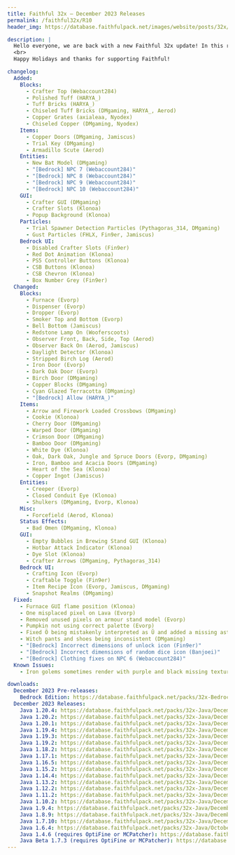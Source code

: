 ```yaml
---
title: Faithful 32x – December 2023 Releases
permalink: /faithful32x/R10
header_img: https://database.faithfulpack.net/images/website/posts/32x/R10.jpg

description: |
  Hello everyone, we are back with a new Faithful 32x update! In this release, we are starting support for experimental 1.21 textures with the some of the new tuff and copper blocks, the armadillo scute, and more. We have also made quite a few changes and revamps to textures both new and old, such as the updated 1.20 bat model, tweaks to the creeper and changes to the furnace. Of course, this is only scratching the surface of everything in this update! Finally, as always, we have also patched some bugs to make for a better Faithful experience for all players.
  <br>
  Happy Holidays and thanks for supporting Faithful!

changelog:
  Added:
    Blocks:
      - Crafter Top (Webaccount284)
      - Polished Tuff (HARYA_)
      - Tuff Bricks (HARYA_)
      - Chiseled Tuff Bricks (DMgaming, HARYA_, Aerod)
      - Copper Grates (axialeaa, Nyodex)
      - Chiseled Copper (DMgaming, Nyodex)
    Items:
      - Copper Doors (DMgaming, Jamiscus)
      - Trial Key (DMgaming)
      - Armadillo Scute (Aerod)
    Entities:
      - New Bat Model (DMgaming)
      - "[Bedrock] NPC 7 (Webaccount284)"
      - "[Bedrock] NPC 8 (Webaccount284)"
      - "[Bedrock] NPC 9 (Webaccount284)"
      - "[Bedrock] NPC 10 (Webaccount284)"
    GUI:
      - Crafter GUI (DMgaming)
      - Crafter Slots (Klonoa)
      - Popup Background (Klonoa)
    Particles:
      - Trial Spawner Detection Particles (Pythagoras_314, DMgaming)
      - Gust Particles (FHLX, Fin9er, Jamiscus)
    Bedrock UI:
      - Disabled Crafter Slots (Fin9er)
      - Red Dot Animation (Klonoa)
      - PS5 Controller Buttons (Klonoa)
      - CSB Buttons (Klonoa)
      - CSB Chevron (Klonoa)
      - Box Number Grey (Fin9er)
  Changed:
    Blocks:
      - Furnace (Evorp)
      - Dispenser (Evorp)
      - Dropper (Evorp)
      - Smoker Top and Bottom (Evorp)
      - Bell Bottom (Jamiscus)
      - Redstone Lamp On (Wooferscoots)
      - Observer Front, Back, Side, Top (Aerod)
      - Observer Back On (Aerod, Jamiscus)
      - Daylight Detector (Klonoa)
      - Stripped Birch Log (Aerod)
      - Iron Door (Evorp)
      - Dark Oak Door (Evorp)
      - Birch Door (DMgaming)
      - Copper Blocks (DMgaming)
      - Cyan Glazed Terracotta (DMgaming)
      - "[Bedrock] Allow (HARYA_)"
    Items:
      - Arrow and Firework Loaded Crossbows (DMgaming)
      - Cookie (Klonoa)
      - Cherry Door (DMgaming)
      - Warped Door (DMgaming)
      - Crimson Door (DMgaming)
      - Bamboo Door (DMgaming)
      - White Dye (Klonoa)
      - Oak, Dark Oak, Jungle and Spruce Doors (Evorp, DMgaming)
      - Iron, Bamboo and Acacia Doors (DMgaming)
      - Heart of the Sea (Klonoa)
      - Copper Ingot (Jamiscus)
    Entities:
      - Creeper (Evorp)
      - Closed Conduit Eye (Klonoa)
      - Shulkers (DMgaming, Evorp, Klonoa)
    Misc:
      - Forcefield (Aerod, Klonoa)
    Status Effects:
      - Bad Omen (DMgaming, Klonoa)
    GUI:
      - Empty Bubbles in Brewing Stand GUI (Klonoa)
      - Hotbar Attack Indicator (Klonoa)
      - Dye Slot (Klonoa)
      - Crafter Arrows (DMgaming, Pythagoras_314)
    Bedrock UI:
      - Crafting Icon (Evorp)
      - Craftable Toggle (Fin9er)
      - Item Recipe Icon (Evorp, Jamiscus, DMgaming)
      - Snapshot Realms (DMgaming)
  Fixed:
    - Furnace GUI flame position (Klonoa)
    - One misplaced pixel on Lava (Evorp)
    - Removed unused pixels on armour stand model (Evorp)
    - Pumpkin not using correct palette (Evorp)
    - Fixed Ö being mistakenly interpreted as Ŭ and added a missing asterisk character in the font (Pomi108)
    - Witch pants and shoes being inconsistent (DMgaming)
    - "[Bedrock] Incorrect dimensions of unlock icon (Fin9er)"
    - "[Bedrock] Incorrect dimensions of random dice icon (Banjoei)"
    - "[Bedrock] Clothing fixes on NPC 6 (Webaccount284)"
  Known Issues:
    - Iron golems sometimes render with purple and black missing textures on Bedrock Edition. There is currently no known desirable fix for this. If this issue happens to you, rename the file extension from .mcpack to .zip, unzip the pack and use it as a folder.

downloads:
  December 2023 Pre-releases:
    Bedrock Edition: https://database.faithfulpack.net/packs/32x-Bedrock/December%202023/Faithful%2032x%20-%201.20.mcpack
  December 2023 Releases:
    Java 1.20.4: https://database.faithfulpack.net/packs/32x-Java/December%202023/Faithful%2032x%20-%201.20.4.zip
    Java 1.20.2: https://database.faithfulpack.net/packs/32x-Java/December%202023/Faithful%2032x%20-%201.20.2.zip
    Java 1.20.1: https://database.faithfulpack.net/packs/32x-Java/December%202023/Faithful%2032x%20-%201.20.1.zip
    Java 1.19.4: https://database.faithfulpack.net/packs/32x-Java/December%202023/Faithful%2032x%20-%201.19.4.zip
    Java 1.19.3: https://database.faithfulpack.net/packs/32x-Java/December%202023/Faithful%2032x%20-%201.19.3.zip
    Java 1.19.2: https://database.faithfulpack.net/packs/32x-Java/December%202023/Faithful%2032x%20-%201.19.2.zip
    Java 1.18.2: https://database.faithfulpack.net/packs/32x-Java/December%202023/Faithful%2032x%20-%201.18.2.zip
    Java 1.17.1: https://database.faithfulpack.net/packs/32x-Java/December%202023/Faithful%2032x%20-%201.17.1.zip
    Java 1.16.5: https://database.faithfulpack.net/packs/32x-Java/December%202023/Faithful%2032x%20-%201.16.5.zip
    Java 1.15.2: https://database.faithfulpack.net/packs/32x-Java/December%202023/Faithful%2032x%20-%201.15.2.zip
    Java 1.14.4: https://database.faithfulpack.net/packs/32x-Java/December%202023/Faithful%2032x%20-%201.14.4.zip
    Java 1.13.2: https://database.faithfulpack.net/packs/32x-Java/December%202023/Faithful%2032x%20-%201.13.2.zip
    Java 1.12.2: https://database.faithfulpack.net/packs/32x-Java/December%202023/Faithful%2032x%20-%201.12.2.zip
    Java 1.11.2: https://database.faithfulpack.net/packs/32x-Java/December%202023/Faithful%2032x%20-%201.11.2.zip
    Java 1.10.2: https://database.faithfulpack.net/packs/32x-Java/December%202023/Faithful%2032x%20-%201.10.2.zip
    Java 1.9.4: https://database.faithfulpack.net/packs/32x-Java/December%202023/Faithful%2032x%20-%201.9.4.zip
    Java 1.8.9: https://database.faithfulpack.net/packs/32x-Java/December%202023/Faithful%2032x%20-%201.8.9.zip
    Java 1.7.10: https://database.faithfulpack.net/packs/32x-Java/December%202023/Faithful%2032x%20-%201.7.10.zip
    Java 1.6.4: https://database.faithfulpack.net/packs/32x-Java/OctobeDecember%202023/Faithful%2032x%20-%201.6.4.zip
    Java 1.4.6 (requires OptiFine or MCPatcher): https://database.faithfulpack.net/packs/32x-Java/December%202023/Faithful%2032x%20-%201.4.6.zip
    Java Beta 1.7.3 (requires OptiFine or MCPatcher): https://database.faithfulpack.net/packs/32x-Java/December%202023/Faithful%2032x%20-%20b1.7.3.zip
---
```

